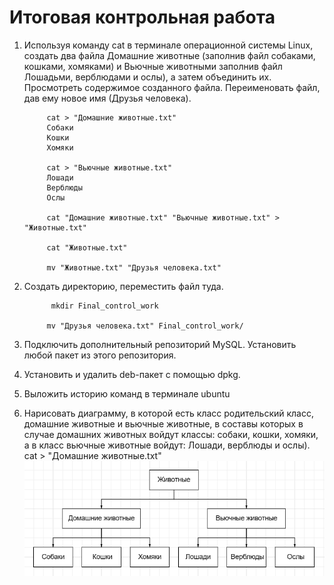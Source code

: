 # Итоговая контрольная работа

1. Используя команду cat в терминале операционной системы Linux, создать два файла Домашние животные (заполнив файл собаками, кошками, хомяками) и Вьючные животными заполнив файл Лошадьми, верблюдами и ослы), а затем объединить их. Просмотреть содержимое созданного файла. Переименовать файл, дав ему новое имя (Друзья человека).

            cat > "Домашние животные.txt"
            Собаки
            Кошки
            Хомяки

            cat > "Вьючные животные.txt"
            Лошади 
            Верблюды
            Ослы

            cat "Домашние животные.txt" "Вьючные животные.txt" > "Животные.txt"

            cat "Животные.txt"
   
            mv "Животные.txt" "Друзья человека.txt"


3. Создать директорию, переместить файл туда.

             mkdir Final_control_work

            mv "Друзья человека.txt" Final_control_work/

5. Подключить дополнительный репозиторий MySQL. Установить любой пакет
из этого репозитория.


6. Установить и удалить deb-пакет с помощью dpkg.


7. Выложить историю команд в терминале ubuntu

 
8. Нарисовать диаграмму, в которой есть класс родительский класс, домашние животные и вьючные животные, в составы которых в случае домашних животных войдут классы: собаки, кошки, хомяки, а в класс вьючные животные войдут: Лошади, верблюды и ослы).
cat > "Домашние животные.txt"
![скрин выполненой работы](Screen/Homework6.png)
